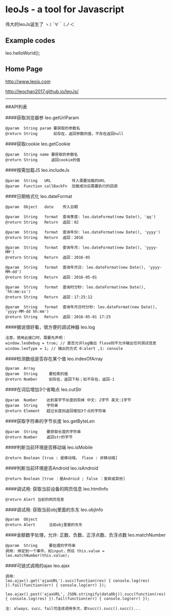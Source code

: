 # leoJs - a tool for Javascript
伟大的leoJs诞生了 ヽﾐ ´∀｀ﾐノ＜ 


## Example codes
leo.helloWorld();


## Home Page
http://www.leojs.com

http://leochan2017.github.io/leoJs/



---
##API列表

####获取浏览器参
	leo.getUrlParam
	
	@param  String param 要获取的参数名
    @return String       如存在，返回参数的值，不存在返回null

####获取cookie
	leo.getCookie

	@param  String name 要获取的参数名
    @return String      返回cookie的值

####按需加载JS
	leo.includeJs
	
	@param  String   URL         传入需要加载的URL
    @param  Function callBackFn  加载成功后需要执行的回调
    
####日期格式化
	leo.dateFormat
	
	@param  Object   date    传入日期
    
    @param  String   format  查询季度: leo.dateFormat(new Date(), 'qq')
    @return String   Return  返回：02
    
    @param  String   format  查询年份: leo.dateFormat(new Date(), 'yyyy')
    @return String   Return  返回：2016
    
    @param  String   format  查询年月: leo.dateFormat(new Date(), 'yyyy-MM')
    @return String   Return  返回：2016-05
    
    @param  String   format  查询年月日: leo.dateFormat(new Date(), 'yyyy-MM-dd')
    @return String   Return  返回：2016-05-01
    
    @param  String   format  查询时分秒: leo.dateFormat(new Date(), 'hh:mm:ss')
    @return String   Return  返回：17:25:12
    
    @param  String   format  查询年月日时分秒: leo.dateFormat(new Date(), 'yyyy-MM-dd hh:mm')
    @return String   Return  返回：2016-05-01 17:25

####据说很好看，很方便的调试神器
	leo.log
	
	注意，使用此接口时，需要先声明：
	window.leoDebug = true; // 是否允许log输出 flase则不允许输出任何调试信息
	window.leoType = 1; // 输出的方式 0:alert ,1: console

####检测数组是否存在某个值
	leo.indexOfArray
	
	@param  Array      
    @param  String     要检索的值
    @return Number     如存在，返回下标；如不存在，返回-1
    
####在词后增加3个省略点
	leo.cutStr
	
	@param  Number    达到某字节长度则剪掉 中文: 2字节 英文:1字节
    @param  String    字符串
    @return Element   超过长度则返回增加3个点的字符串
    
####获取字符串的字节长度
	leo.getByteLen
	
	@param  String    要获取长度的字符串
	@return Number    返回str的字节
	
####判断当前环境是否移动端
	leo.isMobile
	
	@return Boolean [true : 是移动端， flase : 非移动端]
	
####判断当前环境是否Android
	leo.isAndroid
	
	@return Boolean [true ：是Android ; false ：爱疯或其他]
	
####调试用: 获取当前设备的网页信息
	leo.htmlInfo
	
	@return Alert 当前的网页信息
	
####调试用: 获取当前obj里面的东东
	leo.objInfo
	
	@param  Object
	@return Alert      当前obj里面的东东
	
####金额数字处理，允许: 正数、负数、正浮点数、负浮点数
	leo.matchNumber
	
	@param  String     要处理的字符串 
	调用: 绑定到一个事件，如input，然后 this.value = leo.matchNumber(this.value);

####可链式调用的ajax
	leo.ajax

	调用: 
	leo.ajax().get('ajaxURL').succ(function(res) { console.log(res) }).fail(function(err) { console.log(err) });

	leo.ajax().post('ajaxURL', JSON.stringify(dataObj)).succ(function(res) { console.log(res) }).fail(function(err) { console.log(err) });

	注: always、succ、fail可连续调用多次，即succ().succ().succ()...
